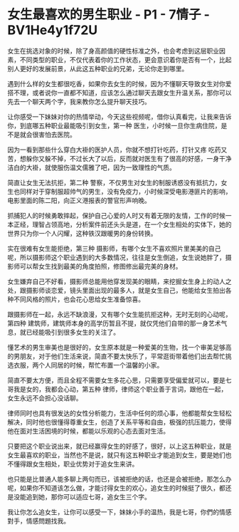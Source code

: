 # 女生最喜欢的男生职业 - P1 - 7情子 - BV1He4y1f72U

女生在挑选对象的时候，除了身高颜值的硬性标准之外，也会考虑到这层职业因素，不同类型的职业，不仅代表着你的工作状态，更会意识着你是否有一个，比起别人更好的发展前景，从此这五种职业的兄弟，无论你走到哪里。

遇到什么样的女生都很吃香，如果你去女生的时候，因为不懂聊天导致女生对你爱搭不理，或者说你一直都不知道，应该怎么通过聊天去跟女生升温关系，那你可以先去一个聊天两个字，我来教你怎么提升聊天技巧。

让你感受一下妹妹对你的热情举动，今天这些视频呢，借你认真看完，让我来告诉你，到底哪五种职业最能吸引到女生，第一种 医生，小时候一旦你生病住院，是不是就会很害怕去医院。

因为一看到那些什么穿白大褂的医护人员，你就不想打针吃药，打针又疼 吃药又苦，想躲你又躲不掉，不过长大了以后，反而就对医生有了很高的好感，一身干净洁白的大褂，就使服伤温文儒雅了吧，因为一致理性的气质。

简直让女生无法抗拒，第二种 警察，不仅男生对女生的制服诱惑没有抵抗力，女生也同样对于穿制服超帅气的男生，没有免疫力，小时候深受电影港匪片的影响，电影里面的陈二阳，向正义港报表的警官形声响晚。

抓捕犯人的时候勇敢摔起，保护自己心爱的人时又有着无限的友情，工作的时候一本正经，理智占领高地，分析案件前还头头是道，在一个女生相处的实体下，她的世界只为你一个人闪耀，这种铁汉跟暖男的身份转换。

实在很难有女生能拒绝，第三种 摄影师，有哪个女生不喜欢照片里美美的自己呢，所以摄影师这个职业遇到的大多数情况，往往是女生倒追，女生说她胖了，摄影师可以帮女生找到最美的角度拍照，修图修出最完美的身材。

女生嫌弃自己不好看，摄影师总能用他穿发现美的眼睛，来挖掘女生身上的动人之处，跟摄影师谈恋爱，镜头里面出现的最多人，就是女生自己，他能给女生拍出各种不同风格的照片，也会花心思给女生准备惊喜。

跟摄影师在一起，永远不缺浪漫，又有哪个女生能抗拒这种，无时无刻的心动呢，第四种 建筑师，建筑师本身的高学历暂且不提，就仅凭他们自带的那一身艺术气息，就已经能吸引到很多女生的关注了。

懂艺术的男生审美也是很好的，女生原本就是一种爱美的生物，找一个审美足够高的男朋友，对于他们生活来说，简直不要太快乐了，平常逛街带着他们出去帮忙挑选衣服，两个人同居的时候，帮忙布置一个温馨的小家。

简直不要太方便，而且全程不需要女生多花心思，只需要享受偏爱就可以，要是七哥我是女的，我都会心动，第五种 律师，律师这个职业善于言词，跟他在一起，女生永远不会担心没话聊。

律师同时也具有很发达的女性分析能力，生活中任何的烦心事，他都能帮女生轻松解决，同时他也很懂得尊重女生，创造了关系平等和自由，极强的抗压能力，使得他在面对生活困境的时候，都能以乐观的心态去面对生活。

只要把这个职业说出来，就已经赢得女生的好感了，很好，以上这五种职业，就是女生最喜欢的职业，当然也不是说，就只有这五种职业才能追到女生，要是她们也不懂得跟女生相处，职业优势对于追女生来讲。

也只能是比普通人能多聊上两句而已，该被拒绝的话，也还是会被拒绝，那怎么办呢，如果你不知道该怎么做，才能讨得女生的欢心，追女生的时候挺了很久，都还是没能追到她，那你可以适应七哥，追女生三个字。

我让你怎么追女生，让你可以感受一下，妹妹小手的温热，我是七哥，你們的情感對手，情感問題找我。